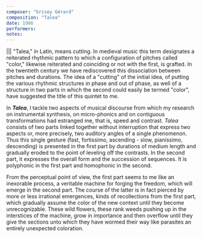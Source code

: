 ```yaml
---
composer: "Grisey Gérard"
composition: "Talea"
date: 1986
performers: 
notes: 
---
```

|||
"Talea," in Latin, means cutting. In medieval music this term designates a reiterated rhythmic pattern to which a configuration of pitches called "color," likewise reiterated and coinciding or not with the first, is grafted. In the twentieth century we have rediscovered this dissociation between pitches and durations. The idea of a "cutting" of the initial idea, of putting the various rhythmic structures in phase and out of phase, as well of a structure in two parts in which the second could easily be termed "color", have suggested the title of this quintet to me.

In _**Talea**_, I tackle two aspects of musical discourse from which my research on instrumental synthesis, on micro-phonics and on contiguous transformations had estranged me, that is, speed and contrast. _Talea_ consists of two parts linked together without interruption that express two aspects or, more precisely, two auditory angles of a single phenomenon. Thus this single gesture (fast, fortissimo, ascending - slow, pianissimo, descending) is presented in the first part by durations of medium length and gradually eroded to the point of leveling off the contrasts. In the second part, it expresses the overall form and the succession of sequences. It is polyphonic in the first part and homophonic in the second.

From the perceptual point of view, the first part seems to me like an inexorable process, a veritable machine for forging the freedom, which will emerge in the second part. The course of the latter is in fact pierced by more or less irrational emergences, kinds of recollections from the first part, which gradually assume the color of the new context until they become unrecognizable. These wild flowers, these rank weeds pushing up in the interstices of the machine, grow in importance and then overflow until they give the sections unto which they have wormed their way like parasites an entirely unexpected coloration.